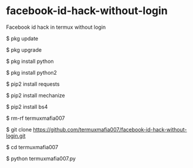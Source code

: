 # facebook-id-hack-without-login
Facebook id hack in termux without login

$ pkg update

$ pkg upgrade

$ pkg install python 

$ pkg install python2 

$ pip2 install requests

$ pip2 install mechanize

$ pip2 install bs4

$ rm-rf termuxmafia007

$ git clone https://github.com/termuxmafia007/facebook-id-hack-without-login.git

$ cd termuxmafia007

$ python termuxmafia007.py
